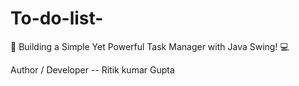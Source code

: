# To-do-list-
🚀 Building a Simple Yet Powerful Task Manager with Java Swing! 💻 

Author / Developer -- Ritik  kumar Gupta 
